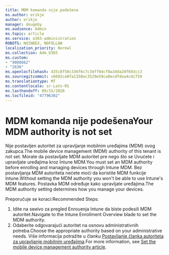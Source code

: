 ```yaml
---
title: MDM komanda nije podešena
ms.author: erikje
author: erikje
manager: dougeby
ms.audience: Admin
ms.topic: article
ms.service: o365-administration
ROBOTS: NOINDEX, NOFOLLOW
localization_priority: Normal
ms.collection: Adm_O365
ms.custom:
- "9000662"
- "2636"
ms.openlocfilehash: 435c8f50c336f6c7c34ff04cf0a3dda20f693cc3
ms.sourcegitcommit: c6692ce0fa1358ec3529e59ca0ecdfdea4cdc759
ms.translationtype: MT
ms.contentlocale: sr-Latn-RS
ms.lasthandoff: 09/15/2020
ms.locfileid: "47796302"
---
```

# <a name="your-mdm-authority-is-not-set"></a><span data-ttu-id="30f2e-102">MDM komanda nije podešena</span><span class="sxs-lookup"><span data-stu-id="30f2e-102">Your MDM authority is not set</span></span>

<span data-ttu-id="30f2e-103">Nije postavljen autoritet za upravljanje mobilnim uređajima (MDM) ovog zakupca.</span><span class="sxs-lookup"><span data-stu-id="30f2e-103">The mobile device management (MDM) authority of this tenant is not set.</span></span> <span data-ttu-id="30f2e-104">Morate da postavljate MDM autoritet pre nego što se Uvućete i upravljate uređajima kroz Intune MDM.</span><span class="sxs-lookup"><span data-stu-id="30f2e-104">You must set an MDM authority before enrolling and managing devices through Intune MDM.</span></span> <span data-ttu-id="30f2e-105">Bez postavljanja MDM autoriteta nećete moći da koristite MDM funkcije Intune.</span><span class="sxs-lookup"><span data-stu-id="30f2e-105">Without setting the MDM authority you won't be able to use Intune's MDM features.</span></span> <span data-ttu-id="30f2e-106">Postavka MDM određuje kako upravljate uređajima.</span><span class="sxs-lookup"><span data-stu-id="30f2e-106">The MDM authority setting determines how you manage your devices.</span></span>

<span data-ttu-id="30f2e-107">Preporučuje se koraci:</span><span class="sxs-lookup"><span data-stu-id="30f2e-107">Recommended Steps:</span></span>
1. <span data-ttu-id="30f2e-108">Idite na seиivo za pregled Enrouenja Intune da biste podesili MDM autoritet.</span><span class="sxs-lookup"><span data-stu-id="30f2e-108">Navigate to the Intune Enrollment Overview blade to set the MDM authority.</span></span>
2. <span data-ttu-id="30f2e-109">Odaberite odgovarajući autoritet na osnovu administrativnih potreba.</span><span class="sxs-lookup"><span data-stu-id="30f2e-109">Choose the appropriate authority based on your administrative needs.</span></span> <span data-ttu-id="30f2e-110">Više informacija potražite u članku [Postavljanje članka autoriteta za upravljanje mobilnim uređajima](https://docs.microsoft.com/intune/mdm-authority-set).</span><span class="sxs-lookup"><span data-stu-id="30f2e-110">For more information, see [Set the mobile device management authority article](https://docs.microsoft.com/intune/mdm-authority-set).</span></span>